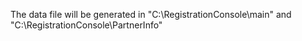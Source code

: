 The data file will be generated in "C:\RegistrationConsole\main" and "C:\RegistrationConsole\PartnerInfo"
